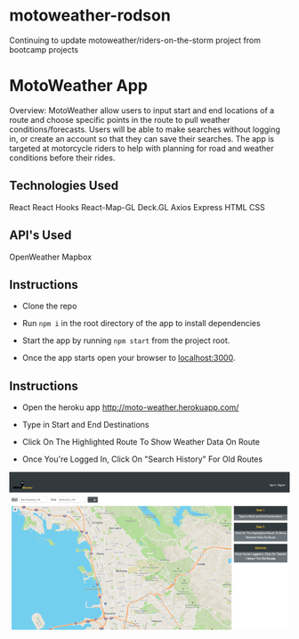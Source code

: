 # motoweather-rodson
Continuing to update motoweather/riders-on-the-storm project from bootcamp projects
# MotoWeather App

Overview: MotoWeather allow users to input start and end locations of a route and choose specific points in the route to pull weather conditions/forecasts. Users will be able to make searches without logging in, or create an account so that they can save their searches. The app is targeted at motorcycle riders to help with planning for road and weather conditions before their rides.

## Technologies Used
React
React Hooks
React-Map-GL
Deck.GL
Axios
Express 
HTML
CSS

## API's Used
OpenWeather
Mapbox



## Instructions

* Clone the repo

* Run `npm i` in the root directory of the app to install dependencies

* Start the app by running `npm start` from the project root.

* Once the app starts open your browser to [localhost:3000](http://localhost:3000).




## Instructions

* Open the heroku app http://moto-weather.herokuapp.com/

* Type in Start and End Destinations

* Click On The Highlighted Route To Show Weather Data On Route

* Once You're Logged In, Click On "Search History" For Old Routes

![Example Gif](./moto-weather-gif.gif)

